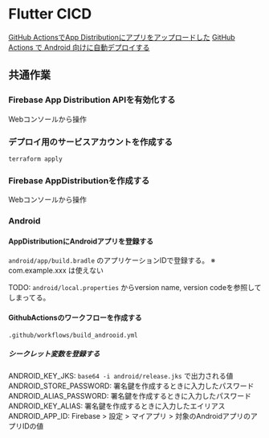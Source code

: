 # Flutter CICD

[GitHub ActionsでApp Distributionにアプリをアップロードした](https://zenn.dev/shima999ba/articles/ae1fc477744e2a)
[GitHub Actions で Android 向けに自動デプロイする](https://zenn.dev/pressedkonbu/articles/github-actions-for-android)

## 共通作業

### Firebase App Distribution APIを有効化する

Webコンソールから操作

### デプロイ用のサービスアカウントを作成する

```
terraform apply
```

### Firebase AppDistributionを作成する

Webコンソールから操作

### Android

#### AppDistributionにAndroidアプリを登録する

`android/app/build.bradle` のアプリケーションIDで登録する。
※ com.example.xxx は使えない

TODO: `android/local.properties` からversion name, version codeを参照してしまってる。

#### GithubActionsのワークフローを作成する

`.github/workflows/build_androoid.yml`

##### シークレット変数を登録する

ANDROID_KEY_JKS: `base64 -i android/release.jks` で出力される値
ANDROID_STORE_PASSWORD: 署名鍵を作成するときに入力したパスワード
ANDROID_ALIAS_PASSWORD: 署名鍵を作成するときに入力したパスワード
ANDROID_KEY_ALIAS: 署名鍵を作成するときに入力したエイリアス
ANDROID_APP_ID: Firebase > 設定 > マイアプリ > 対象のAndroidアプリのアプリIDの値
